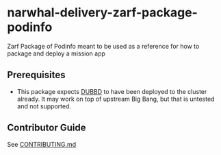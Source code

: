 # narwhal-delivery-zarf-package-podinfo
Zarf Package of Podinfo meant to be used as a reference for how to package and deploy a mission app

## Prerequisites

- This package expects [DUBBD](https://github.com/defenseunicorns/uds-package-dubbd) to have been deployed to the cluster already. It may work on top of upstream Big Bang, but that is untested and not supported.

## Contributor Guide
See [CONTRIBUTING.md](CONTRIBUTING.md)
